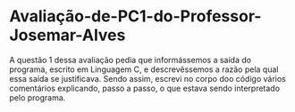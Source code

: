 # Avaliação-de-PC1-do-Professor-Josemar-Alves

A questão 1 dessa avaliação pedia que informássemos a saída do programa, escrito em Linguagem C, e descrevêssemos a razão pela qual essa saída se justificava.
Sendo assim, escrevi no corpo doo código vários comentários explicando, passo a passo, o que estava sendo  interpretado pelo programa.

